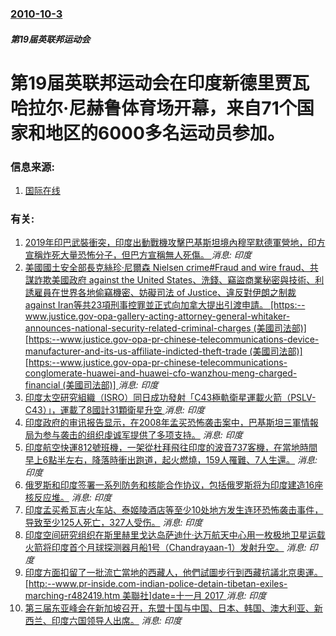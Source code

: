 ### [2010-10-3](/news/2010/10/3/index.md)

##### 第19届英联邦运动会
#  第19届英联邦运动会在印度新德里贾瓦哈拉尔·尼赫鲁体育场开幕，来自71个国家和地区的6000多名运动员参加。




### 信息来源:

1. [国际在线](http://gb.cri.cn/27824/2010/10/04/3245s3011145.htm)

### 有关:

1. [2019年印巴武裝衝突，印度出動戰機攻擊巴基斯坦境內穆罕默德軍營地，印方宣稱炸死大量恐怖分子，但巴方宣稱無人死傷。 ](/zh/news/2019/02/26/2019年印巴武裝衝突-印度出動戰機攻擊巴基斯坦境內穆罕默德軍營地-印方宣稱炸死大量恐怖分子-但巴方宣稱無人死傷.md) _消息: 印度_
2. [美國國土安全部長克絲珍·尼爾森 Nielsen crime#Fraud and wire fraud、共謀詐欺美國政府 against the United States、洗錢、竊盜商業秘密與技術、利誘雇員在世界各地偷竊機密、妨礙司法 of Justice、違反對伊朗之制裁 against Iran等共23項刑事控罪並正式向加拿大提出引渡申請。 [https:--www.justice.gov-opa-gallery-acting-attorney-general-whitaker-announces-national-security-related-criminal-charges (美國司法部)] [https:--www.justice.gov-opa-pr-chinese-telecommunications-device-manufacturer-and-its-us-affiliate-indicted-theft-trade (美國司法部)] [https:--www.justice.gov-opa-pr-chinese-telecommunications-conglomerate-huawei-and-huawei-cfo-wanzhou-meng-charged-financial (美國司法部)] ](/zh/news/2019/01/28/美國國土安全部長克絲珍-尼爾森-Nielsen-crime-Fraud-and-wire-fraud-共謀詐欺美國政府.md) _消息: 印度_
3. [印度太空研究組織（ISRO）同日成功發射「C43極軌衛星運載火箭（PSLV- C43）」，運載了8國計31顆衛星升空 ](/zh/news/2018/11/29/印度太空研究組織-ISRO-同日成功發射-C43極軌衛星運載火箭-PSLV-C43-運載了8國計31顆衛星升空.md) _消息: 印度_
4. [ 印度政府的审讯报告显示，在2008年孟买恐怖袭击案中，巴基斯坦三軍情報局为参与袭击的组织虔诚军提供了多项支持。](/zh/news/2010/10/19/印度政府的审讯报告显示-在2008年孟买恐怖袭击案中-巴基斯坦三軍情報局为参与袭击的组织虔诚军提供了多项支持.md) _消息: 印度_
5. [ 印度航空快運812號班機，一架從杜拜飛往印度的波音737客機，在當地時間早上6點半左右，降落時衝出跑道，起火燃燒，159人罹難、7人生還。](/zh/news/2010/05/22/印度航空快運812號班機-一架從杜拜飛往印度的波音737客機-在當地時間早上6點半左右-降落時衝出跑道-起火燃燒-15.md) _消息: 印度_
6. [ 俄罗斯和印度签署一系列防务和核能合作协议，包括俄罗斯将为印度建造16座核反应堆。](/zh/news/2010/03/12/俄罗斯和印度签署一系列防务和核能合作协议-包括俄罗斯将为印度建造16座核反应堆.md) _消息: 印度_
7. [印度孟买希瓦吉火车站、泰姬陵酒店等至少10处地方发生连环恐怖袭击事件，导致至少125人死亡，327人受伤。](/zh/news/2008/11/26/印度孟买希瓦吉火车站-泰姬陵酒店等至少10处地方发生连环恐怖袭击事件-导致至少125人死亡-327人受伤.md) _消息: 印度_
8. [印度空间研究组织在斯里赫里戈达岛萨迪什·达万航天中心用一枚极地卫星运载火箭将印度首个月球探测器月船1号（Chandrayaan-1）发射升空。](/zh/news/2008/10/22/印度空间研究组织在斯里赫里戈达岛萨迪什-达万航天中心用一枚极地卫星运载火箭将印度首个月球探测器月船1号-Chandray.md) _消息: 印度_
9. [印度方面扣留了一批流亡當地的西藏人，他們試圖步行到西藏抗議北京奧運。[http:--www.pr-inside.com-indian-police-detain-tibetan-exiles-marching-r482419.htm 美聯社]date=十一月 2017 ](/zh/news/2008/03/13/印度方面扣留了一批流亡當地的西藏人-他們試圖步行到西藏抗議北京奧運-http-wwwpr-insidecom.md) _消息: 印度_
10. [第三届东亚峰会在新加坡召开，东盟十国与中国、日本、韩国、澳大利亚、新西兰、印度六国领导人出席。](/zh/news/2007/11/22/第三届东亚峰会在新加坡召开-东盟十国与中国-日本-韩国-澳大利亚-新西兰-印度六国领导人出席.md) _消息: 印度_
